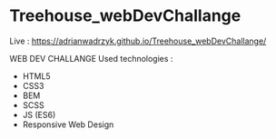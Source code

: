 # Treehouse_webDevChallange
Live : https://adrianwadrzyk.github.io/Treehouse_webDevChallange/

WEB DEV CHALLANGE 
Used technologies : 
- HTML5
- CSS3
- BEM
- SCSS
- JS (ES6)
- Responsive Web Design

